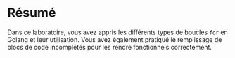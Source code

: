 # Résumé

Dans ce laboratoire, vous avez appris les différents types de boucles `for` en Golang et leur utilisation. Vous avez également pratiqué le remplissage de blocs de code incomplétés pour les rendre fonctionnels correctement.
